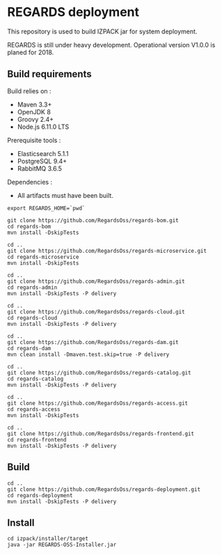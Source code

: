 # REGARDS deployment

This repository is used to build IZPACK jar for system deployment.

REGARDS is still under heavy development. Operational version V1.0.0 is planed for 2018.

## Build requirements

Build relies on :
* Maven 3.3+
* OpenJDK 8
* Groovy 2.4+
* Node.js 6.11.0 LTS

Prerequisite tools :
* Elasticsearch 5.1.1
* PostgreSQL 9.4+
* RabbitMQ 3.6.5

Dependencies : 
* All artifacts must have been built.

```shell
export REGARDS_HOME=`pwd`

git clone https://github.com/RegardsOss/regards-bom.git
cd regards-bom
mvn install -DskipTests

cd ..
git clone https://github.com/RegardsOss/regards-microservice.git
cd regards-microservice
mvn install -DskipTests

cd ..
git clone https://github.com/RegardsOss/regards-admin.git
cd regards-admin
mvn install -DskipTests -P delivery

cd ..
git clone https://github.com/RegardsOss/regards-cloud.git
cd regards-cloud
mvn install -DskipTests -P delivery

cd ..
git clone https://github.com/RegardsOss/regards-dam.git
cd regards-dam
mvn clean install -Dmaven.test.skip=true -P delivery

cd ..
git clone https://github.com/RegardsOss/regards-catalog.git
cd regards-catalog
mvn install -DskipTests -P delivery

cd ..
git clone https://github.com/RegardsOss/regards-access.git
cd regards-access
mvn install -DskipTests

cd ..
git clone https://github.com/RegardsOss/regards-frontend.git
cd regards-frontend
mvn install -DskipTests -P delivery
```

## Build

```shell
cd ..
git clone https://github.com/RegardsOss/regards-deployment.git
cd regards-deployment
mvn install -DskipTests -P delivery
```

## Install

```shell
cd izpack/installer/target
java -jar REGARDS-OSS-Installer.jar
```